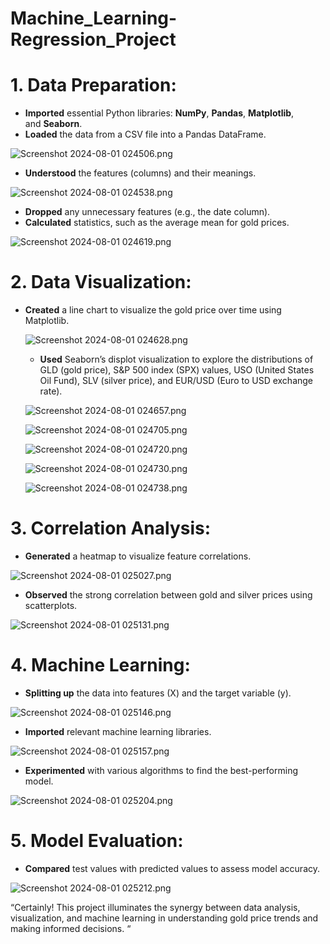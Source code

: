 # Machine_Learning-Regression_Project

# **1. Data Preparation**:

- **Imported** essential Python libraries: **NumPy**, **Pandas**, **Matplotlib**, and **Seaborn**.
- **Loaded** the data from a CSV file into a Pandas DataFrame.

![Screenshot 2024-08-01 024506.png](https://github.com/Vidhya-bharathi-raj/Project-Images/blob/main/ML%20Regression%20Project%20Image/Screenshot%202024-08-01%20024506.png)

- **Understood** the features (columns) and their meanings.

![Screenshot 2024-08-01 024538.png](https://github.com/Vidhya-bharathi-raj/Project-Images/blob/main/ML%20Regression%20Project%20Image/Screenshot%202024-08-01%20024538.png)

- **Dropped** any unnecessary features (e.g., the date column).
- **Calculated** statistics, such as the average mean for gold prices.

![Screenshot 2024-08-01 024619.png](https://github.com/Vidhya-bharathi-raj/Project-Images/blob/main/ML%20Regression%20Project%20Image/Screenshot%202024-08-01%20024619.png)

# 2. Data Visualization:

- **Created** a line chart to visualize the gold price over time using Matplotlib.
    
    
    ![Screenshot 2024-08-01 024628.png](https://github.com/Vidhya-bharathi-raj/Project-Images/blob/main/ML%20Regression%20Project%20Image/Screenshot%202024-08-01%20024628.png)
    
    - **Used** Seaborn’s displot visualization to explore the distributions of GLD (gold price), S&P 500 index (SPX) values, USO (United States Oil Fund), SLV (silver price), and EUR/USD (Euro to USD exchange rate).
    
    ![Screenshot 2024-08-01 024657.png](https://github.com/Vidhya-bharathi-raj/Project-Images/blob/main/ML%20Regression%20Project%20Image/Screenshot%202024-08-01%20024657.png)
    
    ![Screenshot 2024-08-01 024705.png](https://github.com/Vidhya-bharathi-raj/Project-Images/blob/main/ML%20Regression%20Project%20Image/Screenshot%202024-08-01%20024705.png)
    
    ![Screenshot 2024-08-01 024720.png](https://github.com/Vidhya-bharathi-raj/Project-Images/blob/main/ML%20Regression%20Project%20Image/Screenshot%202024-08-01%20024720.png)
    
    ![Screenshot 2024-08-01 024730.png](https://github.com/Vidhya-bharathi-raj/Project-Images/blob/main/ML%20Regression%20Project%20Image/Screenshot%202024-08-01%20024730.png)
    
    ![Screenshot 2024-08-01 024738.png](https://github.com/Vidhya-bharathi-raj/Project-Images/blob/main/ML%20Regression%20Project%20Image/Screenshot%202024-08-01%20024738.png)
    

# **3. Correlation Analysis**:

- **Generated** a heatmap to visualize feature correlations.

![Screenshot 2024-08-01 025027.png](https://github.com/Vidhya-bharathi-raj/Project-Images/blob/main/ML%20Regression%20Project%20Image/Screenshot%202024-08-01%20025027.png)

- **Observed** the strong correlation between gold and silver prices using scatterplots.

![Screenshot 2024-08-01 025131.png](https://github.com/Vidhya-bharathi-raj/Project-Images/blob/main/ML%20Regression%20Project%20Image/Screenshot%202024-08-01%20025131.png)

# **4. Machine Learning**:

- **Splitting up** the data into features (X) and the target variable (y).

![Screenshot 2024-08-01 025146.png](https://github.com/Vidhya-bharathi-raj/Project-Images/blob/main/ML%20Regression%20Project%20Image/Screenshot%202024-08-01%20025146.png)

- **Imported** relevant machine learning libraries.

![Screenshot 2024-08-01 025157.png](https://github.com/Vidhya-bharathi-raj/Project-Images/blob/main/ML%20Regression%20Project%20Image/Screenshot%202024-08-01%20025157.png)

- **Experimented** with various algorithms to find the best-performing model.

![Screenshot 2024-08-01 025204.png](https://github.com/Vidhya-bharathi-raj/Project-Images/blob/main/ML%20Regression%20Project%20Image/Screenshot%202024-08-01%20025204.png)

# **5. Model Evaluation**:

- **Compared** test values with predicted values to assess model accuracy.

![Screenshot 2024-08-01 025212.png](https://github.com/Vidhya-bharathi-raj/Project-Images/blob/main/ML%20Regression%20Project%20Image/Screenshot%202024-08-01%20025212.png)

“Certainly! This project illuminates the synergy between data analysis, visualization, and machine learning in understanding gold price trends and making informed decisions. “
